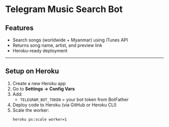 # Telegram Music Search Bot

## Features
- Search songs (worldwide + Myanmar) using iTunes API
- Returns song name, artist, and preview link
- Heroku-ready deployment

---

## Setup on Heroku
1. Create a new Heroku app
2. Go to **Settings → Config Vars**
3. Add:
   - `TELEGRAM_BOT_TOKEN` = your bot token from BotFather
4. Deploy code to Heroku (via GitHub or Heroku CLI)
5. Scale the worker:
   ```bash
   heroku ps:scale worker=1
